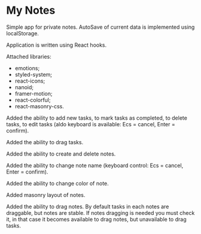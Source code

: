# My Notes

Simple app for private notes. AutoSave of current data is implemented using
localStorage.

Application is written using React hooks.

Attached libraries:

- emotions;
- styled-system;
- react-icons;
- nanoid;
- framer-motion;
- react-colorful;
- react-masonry-css.

Added the ability to add new tasks, to mark tasks as completed, to delete tasks,
to edit tasks (aldo keyboard is available: Ecs = cancel, Enter = confirm).

Added the ability to drag tasks.

Added the ability to create and delete notes.

Added the ability to change note name (keyboard control: Ecs = cancel, Enter =
confirm).

Added the ability to change color of note.

Added masonry layout of notes.

Added the ability to drag notes. By default tasks in each notes are draggable,
but notes are stable. If notes dragging is needed you must check it, in that
case it becomes available to drag notes, but unavailable to drag tasks.
